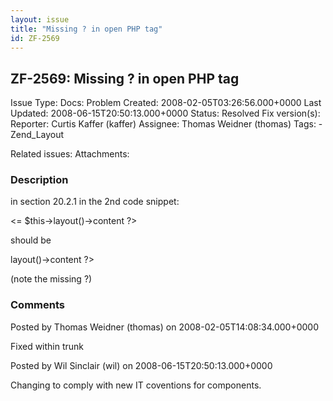 ```yaml
---
layout: issue
title: "Missing ? in open PHP tag"
id: ZF-2569
---
```


ZF-2569: Missing ? in open PHP tag
----------------------------------

 Issue Type: Docs: Problem Created: 2008-02-05T03:26:56.000+0000 Last Updated: 2008-06-15T20:50:13.000+0000 Status: Resolved Fix version(s): 
 Reporter:  Curtis Kaffer (kaffer)  Assignee:  Thomas Weidner (thomas)  Tags: - Zend\_Layout
 
 Related issues: 
 Attachments: 
### Description

in section 20.2.1 in the 2nd code snippet:

<= $this->layout()->content ?>

should be

<?= $this->layout()->content ?>

(note the missing ?)

 

 

### Comments

Posted by Thomas Weidner (thomas) on 2008-02-05T14:08:34.000+0000

Fixed within trunk

 

 

Posted by Wil Sinclair (wil) on 2008-06-15T20:50:13.000+0000

Changing to comply with new IT coventions for components.

 

 